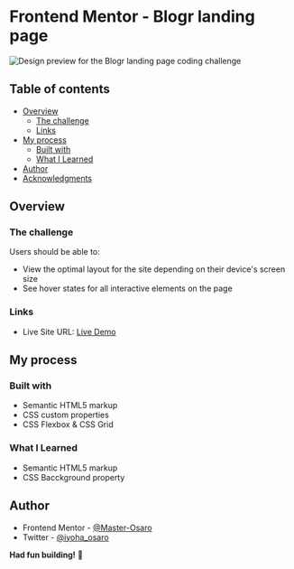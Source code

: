 # Frontend Mentor - Blogr landing page

![Design preview for the Blogr landing page coding challenge](./design/desktop-preview.jpg)

## Table of contents

- [Overview](#overview)
  - [The challenge](#the-challenge)
  - [Links](#links)
- [My process](#my-process)
  - [Built with](#built-with)
  - [What I Learned](#what-i-learned)
- [Author](#author)
- [Acknowledgments](#acknowledgments)


## Overview

### The challenge

Users should be able to:

- View the optimal layout for the site depending on their device's screen size
- See hover states for all interactive elements on the page



### Links

- Live Site URL: [Live Demo](https://blogr-landing-page-o.netlify.app/)

## My process

### Built with

- Semantic HTML5 markup
- CSS custom properties
- CSS Flexbox & CSS Grid

### What I Learned

- Semantic HTML5 markup
- CSS Bacckground property




## Author
- Frontend Mentor - [@Master-Osaro](https://www.frontendmentor.io/profile/master-osaro)
- Twitter - [@iyoha_osaro](https://www.twitter.com/yourusername)

**Had fun building!** 🚀

